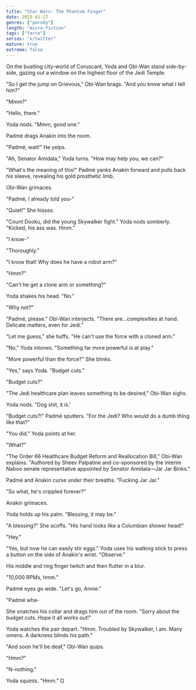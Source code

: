 ```yaml
---
title: "Star Wars: The Phantom Finger"
date: 2025-01-27
genres: ["parody"]
length: "micro-fiction"
tags: ["farce"]
series: "x/twitter"
mature: true
extreme: false
---
```

On the bustling city-world of Coruscant, Yoda and Obi-Wan stand side-by-side, gazing out a window on the highest floor of the Jedi Temple. 

"So I get the jump on Grievous," Obi-Wan brags. "And you know what I tell him?"

"Mmm?"

"Hello, there."

Yoda nods. "Mmm, good one."

Padmé drags Anakin into the room.

"Padmé, wait!" He yelps.

"Ah, Senator Amidala," Yoda turns. "How may help you, we can?"

"What's the meaning of this!" Padmé yanks Anakin forward and pulls back his sleeve, revealing his gold prosthetic limb.

Obi-Wan grimaces. 

"Padmé, I already told you-"

"Quiet!" She hisses.

"Count Dooku, did the young Skywalker fight." Yoda nods somberly. "Kicked, his ass was. Hmm."

"I know-"

"Thoroughly."

"I know that! Why does he have a robot arm?"

"Hmm?"

"Can't he get a clone arm or something?"

Yoda shakes his head. "No." 

"Why not?"

"Padmé, please." Obi-Wan interjects. "There are...complexities at hand. Delicate matters, even for Jedi."

"Let me guess," she huffs. "He can't use the force with a cloned arm."

"No," Yoda intones. "Something far more powerful is at play."

"More powerful than the force?" She blinks.

"Yes," says Yoda. "Budget cuts."

"Budget cuts?"

"The Jedi healthcare plan leaves something to be desired," Obi-Wan sighs.

Yoda nods. "Dog shit, it is.'

"Budget cuts?!" Padmé sputters. "For the Jedi? Who would do a dumb thing like that?"

"You did." Yoda points at her. 

"What?"

"The Order 66 Healthcare Budget Reform and Reallocation Bill," Obi-Wan explains. "Authored by Sheev Palpatine and co-sponsored by the interim Naboo senate representative appointed by Senator Amidala—Jar Jar Binks."

Padmé and Anakin curse under their breaths. "Fucking Jar Jar."

"So what, he's crippled forever?"

Anakin grimaces.

Yoda holds up his palm. "Blessing, it may be."

"A blessing?" She scoffs. "His hand looks like a Columbian shower head!"

"Hey."

"Yes, but now he can easily stir eggs." Yoda uses his walking stick to press a button on the side of Anakin's wrist. "Observe."

His middle and ring finger twitch and then flutter in a blur. 

"10,000 RPMs, hmm."

Padmé eyes go wide. "Let's go, Annie."

"Padmé wha-

She snatches his collar and drags him out of the room. "Sorry about the budget cuts. Hope it all works out!"

Yoda watches the pair depart. "Hmm. Troubled by Skywalker, I am. Many omens. A darkness blinds his path."

"And soon he'll be deaf," Obi-Wan quips.

"Hmm?"

"N-nothing."

Yoda squints. "Hmm." Ω
